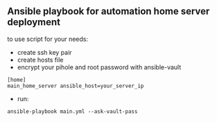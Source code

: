 ## Ansible playbook for automation home server deployment

to use script for your needs:
- create ssh key pair
- create hosts file
- encrypt your pihole and root password with ansible-vault
```
[home]
main_home_server ansible_host=your_server_ip
```
- run:
```
ansible-playbook main.yml --ask-vault-pass
```